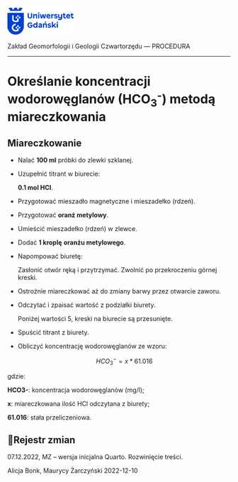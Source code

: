 
<div fig-alt="Logo: Uniwersytet Gdański" fig-align="left">

[<img src="images/log-ug_pl.png" width="150" />](https://geomorfologia.ug.edu.pl)

</div>

Zakład Geomorfologii i Geologii Czwartorzędu — PROCEDURA

------------------------------------------------------------------------

# Określanie koncentracji wodorowęglanów (HCO<sub>3</sub><sup>-</sup>) metodą miareczkowania

## Miareczkowanie

- Nalać **100 ml** próbki do zlewki szklanej.

- Uzupełnić titrant w biurecie:

  **0.1 mol HCl**.

- Przygotować mieszadło magnetyczne i mieszadełko (rdzeń).

- Przygotować **oranż metylowy**.

- Umieścić mieszadełko (rdzeń) w zlewce.

- Dodać **1 kroplę** **oranżu metylowego**.

- Napompować biuretę:

  Zasłonić otwór ręką i przytrzymać. Zwolnić po przekroczeniu górnej
  kreski.

- Ostrożnie miareczkować aż do zmiany barwy przez otwarcie zaworu.

- Odczytać i zpaisać wartość z podziałki biurety.

  Poniżej wartości 5, kreski na biurecie są przesunięte.

- Spuścić titrant z biurety.

- Obliczyć koncentrację wodorowęglanów ze wzoru:

  $$
  HCO_3^- = x * 61.016
  $$

gdzie:

**HCO3-**: koncentracja wodorowęglanów (mg/l);

**x**: miareczkowana ilość HCl odczytana z biurety;

**61.016**: stała przeliczeniowa.

## Rejestr zmian

07.12.2022, MZ – wersja inicjalna Quarto. Rozwinięcie treści.

Alicja Bonk, Maurycy Żarczyński 2022-12-10
